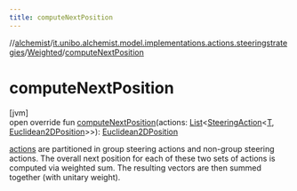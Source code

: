 ```yaml
---
title: computeNextPosition
---
```

//[alchemist](../../../index.html)/[it.unibo.alchemist.model.implementations.actions.steeringstrategies](../index.html)/[Weighted](index.html)/[computeNextPosition](compute-next-position.html)



# computeNextPosition



[jvm]\
open override fun [computeNextPosition](compute-next-position.html)(actions: [List](https://kotlinlang.org/api/latest/jvm/stdlib/kotlin.collections/-list/index.html)<[SteeringAction](../../it.unibo.alchemist.model.interfaces/-steering-action/index.html)<[T](index.html), [Euclidean2DPosition](../../it.unibo.alchemist.model.implementations.positions/-euclidean2-d-position/index.html)>>): [Euclidean2DPosition](../../it.unibo.alchemist.model.implementations.positions/-euclidean2-d-position/index.html)



[actions](compute-next-position.html) are partitioned in group steering actions and non-group steering actions. The overall next position for each of these two sets of actions is computed via weighted sum. The resulting vectors are then summed together (with unitary weight).




